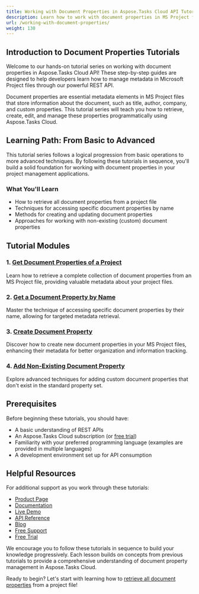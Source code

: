 ```yaml
---
title: Working with Document Properties in Aspose.Tasks Cloud API Tutorial
description: Learn how to work with document properties in MS Project files using Aspose.Tasks Cloud API in this comprehensive tutorial series for developers.
url: /working-with-document-properties/
weight: 130
---
```


## Introduction to Document Properties Tutorials

Welcome to our hands-on tutorial series on working with document properties in Aspose.Tasks Cloud API! These step-by-step guides are designed to help developers learn how to manage metadata in Microsoft Project files through our powerful REST API.

Document properties are essential metadata elements in MS Project files that store information about the document, such as title, author, company, and custom properties. This tutorial series will teach you how to retrieve, create, edit, and manage these properties programmatically using Aspose.Tasks Cloud.

## Learning Path: From Basic to Advanced

This tutorial series follows a logical progression from basic operations to more advanced techniques. By following these tutorials in sequence, you'll build a solid foundation for working with document properties in your project management applications.

### What You'll Learn

- How to retrieve all document properties from a project file
- Techniques for accessing specific document properties by name
- Methods for creating and updating document properties
- Approaches for working with non-existing (custom) document properties

## Tutorial Modules

### 1. [Get Document Properties of a Project](/working-with-document-properties/get-document-properties/)
Learn how to retrieve a complete collection of document properties from an MS Project file, providing valuable metadata about your project files.

### 2. [Get a Document Property by Name](/working-with-document-properties/get-document-property-by-name/)
Master the technique of accessing specific document properties by their name, allowing for targeted metadata retrieval.

### 3. [Create Document Property](/working-with-document-properties/create-document-property/)
Discover how to create new document properties in your MS Project files, enhancing their metadata for better organization and information tracking.

### 4. [Add Non-Existing Document Property](/working-with-document-properties/add-non-existing-property/)
Explore advanced techniques for adding custom document properties that don't exist in the standard property set.

## Prerequisites

Before beginning these tutorials, you should have:

- A basic understanding of REST APIs
- An Aspose.Tasks Cloud subscription (or [free trial](https://dashboard.aspose.cloud/#/apps))
- Familiarity with your preferred programming language (examples are provided in multiple languages)
- A development environment set up for API consumption

## Helpful Resources

For additional support as you work through these tutorials:

- [Product Page](https://products.aspose.cloud/tasks/)
- [Documentation](https://docs.aspose.cloud/tasks/)
- [Live Demo](https://products.aspose.app/tasks/family)
- [API Reference](https://reference.aspose.cloud/tasks/)
- [Blog](https://blog.aspose.cloud/category/tasks/)
- [Free Support](https://forum.aspose.cloud/c/tasks/16/)
- [Free Trial](https://dashboard.aspose.cloud/#/apps)

We encourage you to follow these tutorials in sequence to build your knowledge progressively. Each lesson builds on concepts from previous tutorials to provide a comprehensive understanding of document property management in Aspose.Tasks Cloud.

Ready to begin? Let's start with learning how to [retrieve all document properties](/working-with-document-properties/get-document-properties/) from a project file!
